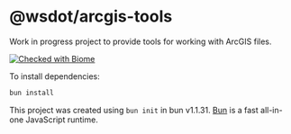 # @wsdot/arcgis-tools

Work in progress project to provide tools for working with ArcGIS files.

[![Checked with Biome][biome-badge]][biome]

[biome]:https://biomejs.dev
[biome-badge]:https://img.shields.io/badge/Checked_with-Biome-60a5fa?style=flat&logo=biome

To install dependencies:

```bash
bun install
```
<!-- 
To run:

```bash
bun run index.ts
```

-->

This project was created using `bun init` in bun v1.1.31. [Bun](https://bun.sh) is a fast all-in-one JavaScript runtime.
